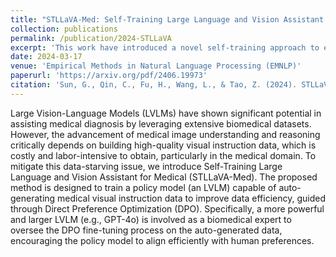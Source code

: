 ```yaml
---
title: "STLLaVA-Med: Self-Training Large Language and Vision Assistant for Medical"
collection: publications
permalink: /publication/2024-STLLaVA
excerpt: 'This work have introduced a novel self-training approach to enhance the data efficiency of training LVLMs for medical tasks'
date: 2024-03-17
venue: 'Empirical Methods in Natural Language Processing (EMNLP)'
paperurl: 'https://arxiv.org/pdf/2406.19973'
citation: 'Sun, G., Qin, C., Fu, H., Wang, L., & Tao, Z. (2024). STLLaVA-Med: Self-Training Large Language and Vision Assistant for Medical.'
---
```


Large Vision-Language Models (LVLMs) have shown significant potential in assisting medical diagnosis by leveraging extensive biomedical datasets. However, the advancement of medical image understanding and reasoning critically depends on building high-quality visual instruction data, which is costly and labor-intensive to obtain, particularly in the medical domain. To mitigate this data-starving issue, we introduce Self-Training Large Language and Vision Assistant for Medical (STLLaVA-Med). The proposed method is designed to train a policy model (an LVLM) capable of auto-generating medical visual instruction data to improve data efficiency, guided through Direct Preference Optimization (DPO). Specifically, a more powerful and larger LVLM (e.g., GPT-4o) is involved as a biomedical expert to oversee the DPO fine-tuning process on the auto-generated data, encouraging the policy model to align efficiently with human preferences.